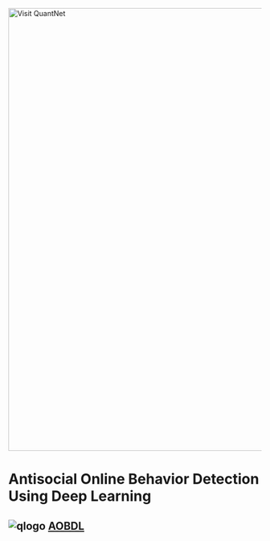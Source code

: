 [<img src="https://github.com/QuantLet/Styleguide-and-FAQ/blob/master/pictures/banner.png" width="880" alt="Visit QuantNet">](http://quantlet.de/index.php?p=info)
# Antisocial Online Behavior Detection Using Deep Learning
## ![qlogo](http://quantnet.wiwi.hu-berlin.de/graphics/quantlogo.png) **[AOBDL](codes)**

